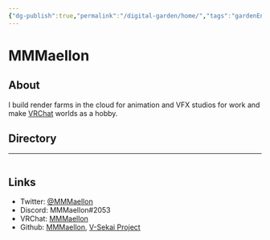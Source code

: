 ```yaml
---
{"dg-publish":true,"permalink":"/digital-garden/home/","tags":"gardenEntry","dgHomeLink":true,"dgPassFrontmatter":false,"dgShowBacklinks":false,"dgShowLocalGraph":false}
---
```



# MMMaellon

## About
I build render farms in the cloud for animation and VFX studios for work and make [VRChat](www.vrchat.com) worlds as a hobby.

## Directory

<div class="transclusion internal-embed is-loaded"><div class="markdown-embed">

<div class="markdown-embed-title">



</div>



---

```folder-index-content
```

</div></div>


## Links
- Twitter: [@MMMaellon](https://twitter.com/MMMaellon)
- Discord: MMMaellon#2053
- VRChat: [MMMaellon](https://vrchat.com/home/user/usr_10dfc7a4-e2ed-4929-8eed-533830eced51)
- Github: [MMMaellon](https://github.com/MMMaellon), [V-Sekai Project](https://github.com/V-sekai)
